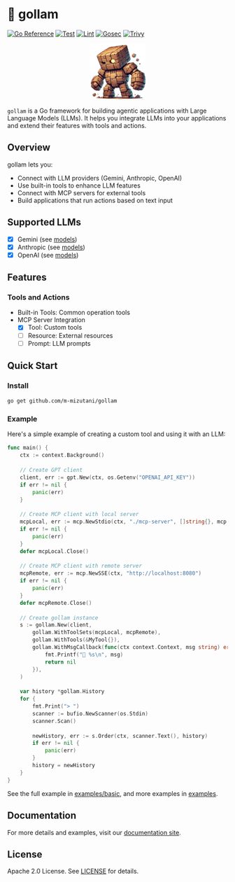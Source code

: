 # 🤖 gollam

[![Go Reference](https://pkg.go.dev/badge/github.com/m-mizutani/gollam.svg)](https://pkg.go.dev/github.com/m-mizutani/gollam) [![Test](https://github.com/m-mizutani/gollam/actions/workflows/test.yml/badge.svg)](https://github.com/m-mizutani/gollam/actions/workflows/test.yml) [![Lint](https://github.com/m-mizutani/gollam/actions/workflows/lint.yml/badge.svg)](https://github.com/m-mizutani/gollam/actions/workflows/lint.yml) [![Gosec](https://github.com/m-mizutani/gollam/actions/workflows/gosec.yml/badge.svg)](https://github.com/m-mizutani/gollam/actions/workflows/gosec.yml) [![Trivy](https://github.com/m-mizutani/gollam/actions/workflows/trivy.yml/badge.svg)](https://github.com/m-mizutani/gollam/actions/workflows/trivy.yml)


<p align="center">
  <img src="./doc/images/logo.png" height="128" />
</p>


`gollam` is a Go framework for building agentic applications with Large Language Models (LLMs). It helps you integrate LLMs into your applications and extend their features with tools and actions.

## Overview

gollam lets you:
- Connect with LLM providers (Gemini, Anthropic, OpenAI)
- Use built-in tools to enhance LLM features
- Connect with MCP servers for external tools
- Build applications that run actions based on text input

## Supported LLMs

- [x] Gemini (see [models](https://ai.google.dev/gemini-api/docs/models?hl=ja))
- [x] Anthropic (see [models](https://docs.anthropic.com/en/docs/about-claude/models/all-models))
- [x] OpenAI (see [models](https://platform.openai.com/docs/models))

## Features

### Tools and Actions

- Built-in Tools: Common operation tools
- MCP Server Integration
  - [x] Tool: Custom tools
  - [ ] Resource: External resources
  - [ ] Prompt: LLM prompts

## Quick Start

### Install

```bash
go get github.com/m-mizutani/gollam
```

### Example
Here's a simple example of creating a custom tool and using it with an LLM:

```go
func main() {
	ctx := context.Background()

	// Create GPT client
	client, err := gpt.New(ctx, os.Getenv("OPENAI_API_KEY"))
	if err != nil {
		panic(err)
	}

	// Create MCP client with local server
	mcpLocal, err := mcp.NewStdio(ctx, "./mcp-server", []string{}, mcp.WithEnvVars([]string{"MCP_ENV=test"}))
	if err != nil {
		panic(err)
	}
	defer mcpLocal.Close()

	// Create MCP client with remote server
	mcpRemote, err := mcp.NewSSE(ctx, "http://localhost:8080")
	if err != nil {
		panic(err)
	}
	defer mcpRemote.Close()

	// Create gollam instance
	s := gollam.New(client,
		gollam.WithToolSets(mcpLocal, mcpRemote),
		gollam.WithTools(&MyTool{}),
		gollam.WithMsgCallback(func(ctx context.Context, msg string) error {
			fmt.Printf("🤖 %s\n", msg)
			return nil
		}),
	)

	var history *gollam.History
	for {
		fmt.Print("> ")
		scanner := bufio.NewScanner(os.Stdin)
		scanner.Scan()

		newHistory, err := s.Order(ctx, scanner.Text(), history)
		if err != nil {
			panic(err)
		}
		history = newHistory
	}
}
```

See the full example in [examples/basic](https://github.com/m-mizutani/gollam/tree/main/examples/basic), and more examples in [examples](https://github.com/m-mizutani/gollam/tree/main/examples).

## Documentation

For more details and examples, visit our [documentation site](https://github.com/m-mizutani/gollam/tree/main/doc).

## License

Apache 2.0 License. See [LICENSE](LICENSE) for details.